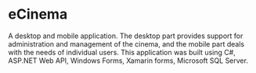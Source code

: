 # eCinema 

A desktop and mobile application. The desktop part provides support for administration and management  of the cinema, and the mobile part deals with the needs of individual users. This application was built using C#, ASP.NET Web API, Windows Forms, Xamarin forms, Microsoft SQL Server.
